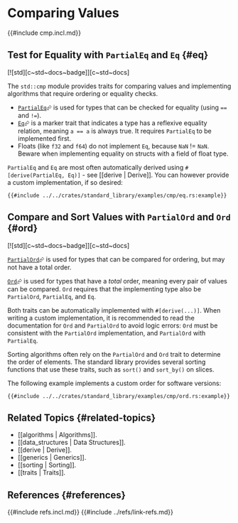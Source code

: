# Comparing Values

{{#include cmp.incl.md}}

## Test for Equality with `PartialEq` and `Eq` {#eq}

[![std][c~std~docs~badge]][c~std~docs]

The `std::cmp` module provides traits for comparing values and implementing algorithms that require ordering or equality checks.

- [`PartialEq`](https://doc.rust-lang.org/std/cmp/trait.PartialEq.html)⮳ is used for types that can be checked for equality (using `==` and `!=`).
- [`Eq`](https://doc.rust-lang.org/std/cmp/trait.Eq.html)⮳ is a marker trait that indicates a type has a reflexive equality relation, meaning `a == a` is always true. It requires `PartialEq` to be implemented first.
- Floats (like `f32` and `f64`) do not implement `Eq`, because `NaN` != `NaN`. Beware when implementing equality on structs with a field of float type.

`PartialEq` and `Eq` are most often automatically derived using `#[derive(PartialEq, Eq)]` - see [[derive | Derive]]. You can however provide a custom implementation, if so desired:

```rust,editable
{{#include ../../crates/standard_library/examples/cmp/eq.rs:example}}
```

## Compare and Sort Values with `PartialOrd` and `Ord` {#ord}

[![std][c~std~docs~badge]][c~std~docs]

[`PartialOrd`](https://doc.rust-lang.org/std/cmp/trait.PartialOrd.html)⮳ is used for types that can be compared for ordering, but may not have a total order.

[`Ord`](https://doc.rust-lang.org/std/cmp/trait.Ord.html)⮳ is used for types that have a _total_ order, meaning every pair of values can be compared. `Ord` requires that the implementing type also be `PartialOrd`, `PartialEq`, and `Eq`.

Both traits can be automatically implemented with `#[derive(...)]`. When writing a custom implementation, it is recommended to read the documentation for `Ord` and `PartialOrd` to avoid logic errors: `Ord` must be consistent with the `PartialOrd` implementation, and `PartialOrd` with `PartialEq`.

Sorting algorithms often rely on the `PartialOrd` and `Ord` trait to determine the order of elements. The standard library provides several sorting functions that use these traits, such as `sort()` and `sort_by()` on slices.

The following example implements a custom order for software versions:

```rust,editable
{{#include ../../crates/standard_library/examples/cmp/ord.rs:example}}
```

## Related Topics {#related-topics}

- [[algorithms | Algorithms]].
- [[data_structures | Data Structures]].
- [[derive | Derive]].
- [[generics | Generics]].
- [[sorting | Sorting]].
- [[traits | Traits]].

## References {#references}

{{#include refs.incl.md}}
{{#include ../refs/link-refs.md}}

<div class="hidden">
</div>
